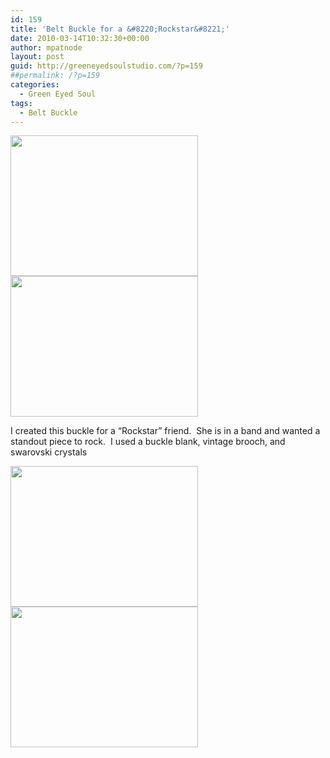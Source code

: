 ```yaml
---
id: 159
title: 'Belt Buckle for a &#8220;Rockstar&#8221;'
date: 2010-03-14T10:32:30+00:00
author: mpatnode
layout: post
guid: http://greeneyedsoulstudio.com/?p=159
##permalink: /?p=159
categories:
  - Green Eyed Soul
tags:
  - Belt Buckle
---
```

<a href="http://greeneyedsoulstudio.com/?attachment_id=160" rel="attachment wp-att-160"><img class="alignnone size-medium wp-image-160" title="outsiderosarybirdbuckle314 119" src="/vendor/uploads/2010/03/outsiderosarybirdbuckle314-1191-300x225.jpg" alt="" width="300" height="225" /></a><a href="http://greeneyedsoulstudio.com/?attachment_id=161" rel="attachment wp-att-161"><img class="alignnone size-medium wp-image-161" title="outsiderosarybirdbuckle314 120" src="http://greeneyedsoulstudio.com/wp-content/uploads/2010/03/outsiderosarybirdbuckle314-1201-300x225.jpg" alt="" width="300" height="225" /></a>

I created this buckle for a &#8220;Rockstar&#8221; friend.  She is in a band and wanted a standout piece to rock.  I used a buckle blank, vintage brooch, and swarovski crystals

<a href="http://greeneyedsoulstudio.com/?attachment_id=162" rel="attachment wp-att-162"><img class="alignnone size-medium wp-image-162" title="outsiderosarybirdbuckle314 123" src="http://greeneyedsoulstudio.com/wp-content/uploads/2010/03/outsiderosarybirdbuckle314-123-300x225.jpg" alt="" width="300" height="225" /></a><a href="http://greeneyedsoulstudio.com/?attachment_id=163" rel="attachment wp-att-163"><img class="alignnone size-medium wp-image-163" title="outsiderosarybirdbuckle314 127" src="http://greeneyedsoulstudio.com/wp-content/uploads/2010/03/outsiderosarybirdbuckle314-127-300x225.jpg" alt="" width="300" height="225" /></a>
